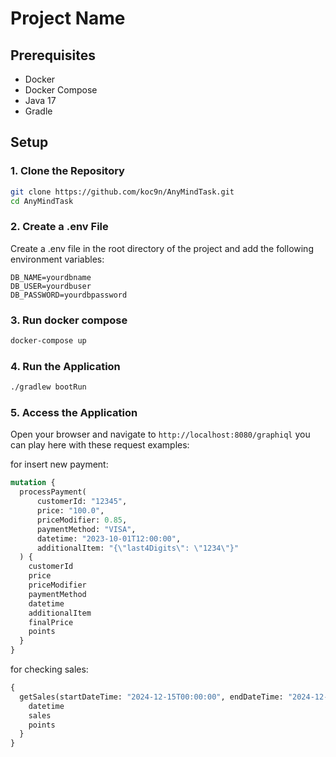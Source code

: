 # Project Name

## Prerequisites

- Docker
- Docker Compose
- Java 17
- Gradle

## Setup

### 1. Clone the Repository

```sh
git clone https://github.com/koc9n/AnyMindTask.git
cd AnyMindTask
```

### 2. Create a .env File
Create a .env file in the root directory of the project and add the following environment variables:
```
DB_NAME=yourdbname
DB_USER=yourdbuser
DB_PASSWORD=yourdbpassword
```

### 3. Run docker compose

```sh
docker-compose up
```

### 4. Run the Application

```sh
./gradlew bootRun
```

### 5. Access the Application

Open your browser and navigate to `http://localhost:8080/graphiql`
you can play here with these request examples:

for insert new payment:
```graphql
mutation {
  processPayment(
      customerId: "12345",
      price: "100.0",
      priceModifier: 0.85,
      paymentMethod: "VISA",
      datetime: "2023-10-01T12:00:00",
      additionalItem: "{\"last4Digits\": \"1234\"}"
  ) {
    customerId
    price
    priceModifier
    paymentMethod
    datetime
    additionalItem
    finalPrice
    points
  }
}
```

for checking sales:
```graphql
{
  getSales(startDateTime: "2024-12-15T00:00:00", endDateTime: "2024-12-16T23:59:59") {
    datetime
    sales
    points
  }
}
```

